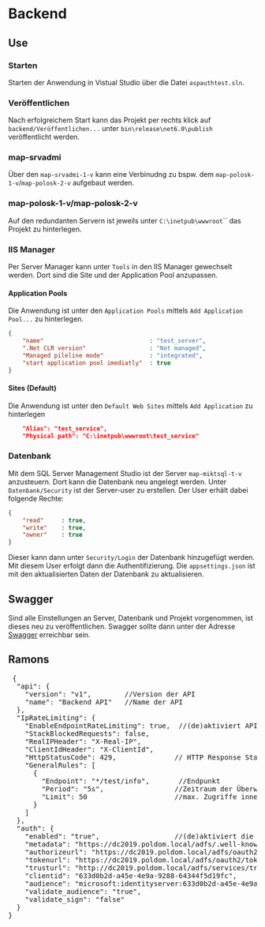 # Backend

## Use
### Starten
Starten der Anwendung in Vistual Studio über die Datei `aspauthtest.sln`.

### Veröffentlichen
Nach erfolgreichem Start kann das Projekt per <kdb>rechts klick</kdb> auf `backend/Veröffentlichen...` unter `bin\release\net6.0\publish` veröffentlicht werden.

### map-srvadmi
Über den `map-srvadmi-1-v` kann eine Verbinudng zu bspw. dem `map-polosk-1-v`/`map-polosk-2-v` aufgebaut werden.

### map-polosk-1-v/map-polosk-2-v
Auf den redundanten Servern ist jeweils unter `C:\inetpub\wwwroot`\`<backendname>` das Projekt zu hinterlegen.

### IIS Manager
Per Server Manager kann unter `Tools` in den IIS Manager gewechselt werden. Dort sind die Site und der Application Pool anzupassen.

#### Application Pools
Die Anwendung ist unter den `Application Pools` mittels `Add Application Pool...` zu hinterlegen.
```json
{
    "name"                              : "test_server",
    ".Net CLR version"                  : "Not managed",
    "Managed pileline mode"             : "integrated",
    "start application pool imediatly"  : true
}
```

#### Sites (Default)
Die Anwendung ist unter den `Default Web Sites` mittels `Add Application` zu hinterlegen
```json
    "Alias": "test_service",
    "Physical path": "C:\inetpub\wwwroot\test_service"
```

### Datenbank
Mit dem SQL Server Management Studio ist der Server `map-miktsql-t-v` anzusteuern. Dort kann die Datenbank neu angelegt werden.
Unter `Datenbank/Security` ist der Server-user zu erstellen. Der User erhält dabei folgende Rechte:
```json
{
    "read"     : true,
    "write"    : true,
    "owner"    : true
}
```

Dieser kann dann unter `Security/Login` der Datenbank hinzugefügt werden. Mit diesem User erfolgt dann die Authentifizierung.
Die `appsettings.json` ist mit den aktualisierten Daten der Datenbank zu aktualisieren.

## Swagger
Sind alle Einstellungen an Server, Datenbank und Projekt vorgenommen, ist dieses neu zu veröffentlichen.
Swagger sollte dann unter der Adresse [Swagger](https://posk-lb.int.p.b.de/test_service/swagger/index.html) erreichbar sein.

## Ramons

<pre>
 {
  "api": {   
    "version": "v1",        //Version der API    
    "name": "Backend API"   //Name der API
  },
  "IpRateLimiting": {
    "EnableEndpointRateLimiting": true,  //(de)aktiviert API-Endpunkt-ratepunktlimiting
    "StackBlockedRequests": false,       
    "RealIPHeader": "X-Real-IP",        
    "ClientIdHeader": "X-ClientId",
    "HttpStatusCode": 429,              // HTTP Response Statuscode bei geblocktem Request
    "GeneralRules": [
      {
        "Endpoint": "*/test/info",       //Endpunkt
        "Period": "5s",                 //Zeitraum der Überwachung
        "Limit": 50                     //max. Zugriffe innerhalb des Zeitraums
      }
    ]
  },
  "auth": {
    "enabled": "true",                  //(de)aktiviert die Tokenprüfung am Endpunkt
    "metadata": "https://dc2019.poldom.local/adfs/.well-known/openid-configuration",    //Info vom AUthProvider, nötig für Validierung
    "authorizeurl": "https://dc2019.poldom.local/adfs/oauth2/authorize",    //nötig für Swagger für Login am AuthProvider
    "tokenurl": "https://dc2019.poldom.local/adfs/oauth2/token",        //Url zur Prüfung der Token
    "trusturl": "http://dc2019.poldom.local/adfs/services/trust",       //Url zur Prüfung der Token
    "clientid": "633d0b2d-a45e-4e9a-9288-64344f5d19fc",                 //Client-ID unter welcher die App beim AuthProvider registriert wurde
    "audience": "microsoft:identityserver:633d0b2d-a45e-4e9a-9288-64344f5d19fc", //hier steht normalerweise die Client-ID, beim ADFS in Kombination mit microsoft:identityserver:<CLIENT-ID>
    "validate_audience": "true",
    "validate_sign": "false"
  }
}
<pre>
